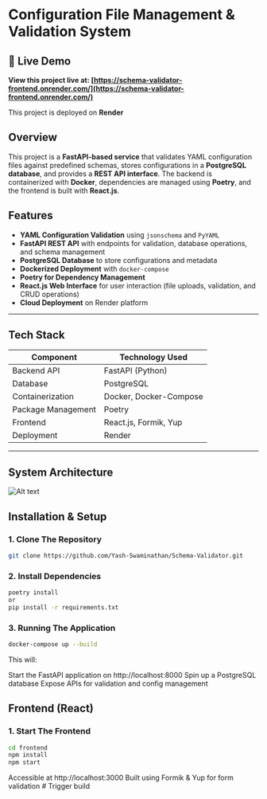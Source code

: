 # Configuration File Management & Validation System

## 🚀 **Live Demo**
**View this project live at: [https://schema-validator-frontend.onrender.com/](https://schema-validator-frontend.onrender.com/)**

This project is deployed on **Render** 

## **Overview**
This project is a **FastAPI-based service** that validates YAML configuration files against predefined schemas, stores configurations in a **PostgreSQL database**, and provides a **REST API interface**. The backend is containerized with **Docker**, dependencies are managed using **Poetry**, and the frontend is built with **React.js**.

## **Features**
- **YAML Configuration Validation** using `jsonschema` and `PyYAML`
- **FastAPI REST API** with endpoints for validation, database operations, and schema management
- **PostgreSQL Database** to store configurations and metadata
- **Dockerized Deployment** with `docker-compose`
- **Poetry for Dependency Management**
- **React.js Web Interface** for user interaction (file uploads, validation, and CRUD operations)
- **Cloud Deployment** on Render platform

---

## **Tech Stack**
| Component   | Technology Used  |
|-------------|----------------|
| Backend API | FastAPI (Python) |
| Database    | PostgreSQL |
| Containerization | Docker, Docker-Compose |
| Package Management | Poetry |
| Frontend    | React.js, Formik, Yup |
| Deployment  | Render |

---
## **System Architecture**
![Alt text](System_Diagram.png)

## **Installation & Setup**
### **1. Clone The Repository**
```sh
git clone https://github.com/Yash-Swaminathan/Schema-Validator.git
```
### **2. Install Dependencies**
```sh
poetry install
or
pip install -r requirements.txt
```

### **3. Running The Application**
```sh
docker-compose up --build
```
This will:

Start the FastAPI application on http://localhost:8000
Spin up a PostgreSQL database
Expose APIs for validation and config management


## **Frontend (React)**
### **1. Start The Frontend**
```sh
cd frontend
npm install
npm start
```
Accessible at http://localhost:3000 Built using Formik & Yup for form validation
#   T r i g g e r   b u i l d  
 